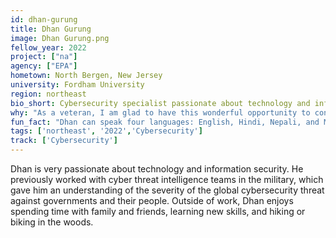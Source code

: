 ```yaml
---
id: dhan-gurung
title: Dhan Gurung
image: Dhan Gurung.png
fellow_year: 2022
project: ["na"]
agency: ["EPA"]
hometown: North Bergen, New Jersey
university: Fordham University
region: northeast
bio_short: Cybersecurity specialist passionate about technology and information security.
why: "As a veteran, I am glad to have this wonderful opportunity to continue to serve my country." 
fun_fact: "Dhan can speak four languages: English, Hindi, Nepali, and Manangi (Native language)!"
tags: ['northeast', '2022','Cybersecurity']
track: ['Cybersecurity']
---
```


Dhan is very passionate about technology and information security. He previously worked with cyber threat intelligence teams in the military, which gave him an understanding of the severity of the global cybersecurity threat against governments and their people. Outside of work, Dhan enjoys spending time with family and friends, learning new skills, and hiking or biking in the woods. 